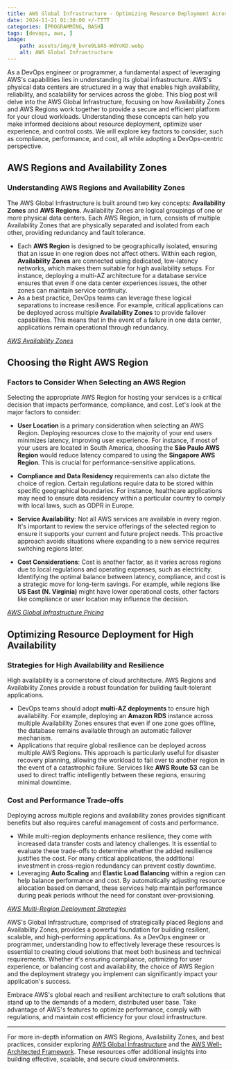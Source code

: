 ```yaml
---
title: AWS Global Infrastructure - Optimizing Resource Deployment Across Regions 
date: 2024-11-21 01:30:00 +/-TTTT
categories: [PROGRAMMING, BASH]
tags: [devops, aws, ]
image:
    path: assets/img/0_bvre9LbAS-WdYoKD.webp
    alt: AWS Global Infrastructure 
---
```


As a DevOps engineer or programmer, a fundamental aspect of leveraging AWS's capabilities lies in understanding its global infrastructure. AWS's physical data centers are structured in a way that enables high availability, reliability, and scalability for services across the globe. This blog post will delve into the AWS Global Infrastructure, focusing on how Availability Zones and AWS Regions work together to provide a secure and efficient platform for your cloud workloads. Understanding these concepts can help you make informed decisions about resource deployment, optimize user experience, and control costs. We will explore key factors to consider, such as compliance, performance, and cost, all while adopting a DevOps-centric perspective.

## AWS Regions and Availability Zones

### Understanding AWS Regions and Availability Zones
The AWS Global Infrastructure is built around two key concepts: **Availability Zones** and **AWS Regions**. Availability Zones are logical groupings of one or more physical data centers. Each AWS Region, in turn, consists of multiple Availability Zones that are physically separated and isolated from each other, providing redundancy and fault tolerance.

- Each **AWS Region** is designed to be geographically isolated, ensuring that an issue in one region does not affect others. Within each region, **Availability Zones** are connected using dedicated, low-latency networks, which makes them suitable for high availability setups. For instance, deploying a multi-AZ architecture for a database service ensures that even if one data center experiences issues, the other zones can maintain service continuity.
- As a best practice, DevOps teams can leverage these logical separations to increase resilience. For example, critical applications can be deployed across multiple **Availability Zones** to provide failover capabilities. This means that in the event of a failure in one data center, applications remain operational through redundancy.

*[AWS Availability Zones](https://aws.amazon.com/about-aws/global-infrastructure/availability-zones/)*

## Choosing the Right AWS Region

### Factors to Consider When Selecting an AWS Region
Selecting the appropriate AWS Region for hosting your services is a critical decision that impacts performance, compliance, and cost. Let's look at the major factors to consider:

- **User Location** is a primary consideration when selecting an AWS Region. Deploying resources close to the majority of your end users minimizes latency, improving user experience. For instance, if most of your users are located in South America, choosing the **São Paulo AWS Region** would reduce latency compared to using the **Singapore AWS Region**. This is crucial for performance-sensitive applications.
- **Compliance and Data Residency** requirements can also dictate the choice of region. Certain regulations require data to be stored within specific geographical boundaries. For instance, healthcare applications may need to ensure data residency within a particular country to comply with local laws, such as GDPR in Europe.

- **Service Availability**: Not all AWS services are available in every region. It's important to review the service offerings of the selected region to ensure it supports your current and future project needs. This proactive approach avoids situations where expanding to a new service requires switching regions later.

- **Cost Considerations**: Cost is another factor, as it varies across regions due to local regulations and operating expenses, such as electricity. Identifying the optimal balance between latency, compliance, and cost is a strategic move for long-term savings. For example, while regions like **US East (N. Virginia)** might have lower operational costs, other factors like compliance or user location may influence the decision.

*[AWS Global Infrastructure Pricing](https://aws.amazon.com/pricing/)*

## Optimizing Resource Deployment for High Availability

### Strategies for High Availability and Resilience
High availability is a cornerstone of cloud architecture. AWS Regions and Availability Zones provide a robust foundation for building fault-tolerant applications.

- DevOps teams should adopt **multi-AZ deployments** to ensure high availability. For example, deploying an **Amazon RDS** instance across multiple Availability Zones ensures that even if one zone goes offline, the database remains available through an automatic failover mechanism.
- Applications that require global resilience can be deployed across multiple AWS Regions. This approach is particularly useful for disaster recovery planning, allowing the workload to fail over to another region in the event of a catastrophic failure. Services like **AWS Route 53** can be used to direct traffic intelligently between these regions, ensuring minimal downtime.

### Cost and Performance Trade-offs
Deploying across multiple regions and availability zones provides significant benefits but also requires careful management of costs and performance.

- While multi-region deployments enhance resilience, they come with increased data transfer costs and latency challenges. It is essential to evaluate these trade-offs to determine whether the added resilience justifies the cost. For many critical applications, the additional investment in cross-region redundancy can prevent costly downtime.
- Leveraging **Auto Scaling** and **Elastic Load Balancing** within a region can help balance performance and cost. By automatically adjusting resource allocation based on demand, these services help maintain performance during peak periods without the need for constant over-provisioning.

*[AWS Multi-Region Deployment Strategies](https://aws.amazon.com/architecture/multi-region-architecture/)*

AWS's Global Infrastructure, comprised of strategically placed Regions and Availability Zones, provides a powerful foundation for building resilient, scalable, and high-performing applications. As a DevOps engineer or programmer, understanding how to effectively leverage these resources is essential to creating cloud solutions that meet both business and technical requirements. Whether it's ensuring compliance, optimizing for user experience, or balancing cost and availability, the choice of AWS Region and the deployment strategy you implement can significantly impact your application's success.

Embrace AWS's global reach and resilient architecture to craft solutions that stand up to the demands of a modern, distributed user base. Take advantage of AWS's features to optimize performance, comply with regulations, and maintain cost efficiency for your cloud infrastructure.

---

For more in-depth information on AWS Regions, Availability Zones, and best practices, consider exploring [AWS Global Infrastructure](https://aws.amazon.com/about-aws/global-infrastructure/) and the [AWS Well-Architected Framework](https://aws.amazon.com/architecture/well-architected/). These resources offer additional insights into building effective, scalable, and secure cloud environments.